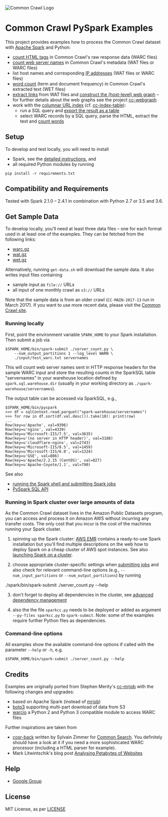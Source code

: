 ![Common Crawl Logo](http://commoncrawl.org/wp-content/uploads/2016/12/logocommoncrawl.png)

# Common Crawl PySpark Examples

This project provides examples how to process the Common Crawl dataset with [Apache Spark](http://spark.apache.org/) and Python:

+ [count HTML tags](./html_tag_count.py) in Common Crawl's raw response data (WARC files)
+ [count web server names](./server_count.py) in Common Crawl's metadata (WAT files or WARC files)
+ list host names and corresponding [IP addresses](./server_ip_address.py) (WAT files or WARC files)
+ [word count](./word_count.py) (term and document frequency) in Common Crawl's extracted text (WET files)
+ [extract links](./wat_extract_links.py) from WAT files and [construct the (host-level) web graph](./hostlinks_to_graph.py) – for further details about the web graphs see the project [cc-webgraph](//github.com/commoncrawl/cc-webgraph)
+ work with the [columnar URL index](http://commoncrawl.org/2018/03/index-to-warc-files-and-urls-in-columnar-format/) (cf. [cc-index-table](//github.com/commoncrawl/cc-index-table)):
  - run a SQL query and [export the result as a table](./cc_index_export.py)
  - select WARC records by a SQL query, parse the HTML, extract the text and [count words](./cc_index_word_count.py)


## Setup

To develop and test locally, you will need to install
* Spark, see the [detailed instructions](http://spark.apache.org/docs/latest/), and
* all required Python modules by running
```
pip install -r requirements.txt
```

## Compatibility and Requirements

Tested with Spark 2.1.0 – 2.4.1 in combination with Python 2.7 or 3.5 and 3.6.


## Get Sample Data

To develop locally, you'll need at least three data files – one for each format used in at least one of the examples. They can be fetched from the following links:
* [warc.gz](https://commoncrawl.s3.amazonaws.com/crawl-data/CC-MAIN-2017-13/segments/1490218186353.38/warc/CC-MAIN-20170322212946-00000-ip-10-233-31-227.ec2.internal.warc.gz)
* [wat.gz](https://commoncrawl.s3.amazonaws.com/crawl-data/CC-MAIN-2017-13/segments/1490218186353.38/wat/CC-MAIN-20170322212946-00000-ip-10-233-31-227.ec2.internal.warc.wat.gz)
* [wet.gz](https://commoncrawl.s3.amazonaws.com/crawl-data/CC-MAIN-2017-13/segments/1490218186353.38/wet/CC-MAIN-20170322212946-00000-ip-10-233-31-227.ec2.internal.warc.wet.gz)

Alternatively, running `get-data.sh` will download the sample data. It also writes input files containing
* sample input as `file://` URLs
* all input of one monthly crawl as `s3://` URLs

Note that the sample data is from an older crawl (`CC-MAIN-2017-13` run in March 2017). If you want to use more recent data, please visit the [Common Crawl site](https://commoncrawl.org/the-data/get-started/).


### Running locally

First, point the environment variable `SPARK_HOME` to your Spark installation. 
Then submit a job via

```
$SPARK_HOME/bin/spark-submit ./server_count.py \
	--num_output_partitions 1 --log_level WARN \
	./input/test_warc.txt servernames
```

This will count web server names sent in HTTP response headers for the sample WARC input and store the resulting counts in the SparkSQL table "servernames" in your warehouse location defined by `spark.sql.warehouse.dir` (usually in your working directory as `./spark-warehouse/servernames`).

The output table can be accessed via SparkSQL, e.g.,

```
$SPARK_HOME/bin/pyspark
>>> df = sqlContext.read.parquet("spark-warehouse/servernames")
>>> for row in df.sort(df.val.desc()).take(10): print(row)
... 
Row(key=u'Apache', val=9396)
Row(key=u'nginx', val=4339)
Row(key=u'Microsoft-IIS/7.5', val=3635)
Row(key=u'(no server in HTTP header)', val=3188)
Row(key=u'cloudflare-nginx', val=2743)
Row(key=u'Microsoft-IIS/8.5', val=1459)
Row(key=u'Microsoft-IIS/6.0', val=1324)
Row(key=u'GSE', val=886)
Row(key=u'Apache/2.2.15 (CentOS)', val=827)
Row(key=u'Apache-Coyote/1.1', val=790)
```

See also
* [running the Spark shell and submitting Spark jobs](http://spark.apache.org/docs/latest/#running-the-examples-and-shell)
* [PySpark SQL API](http://spark.apache.org/docs/latest/api/python/pyspark.sql.html)


### Running in Spark cluster over large amounts of data

As the Common Crawl dataset lives in the Amazon Public Datasets program, you can access and process it on Amazon AWS without incurring any transfer costs. The only cost that you incur is the cost of the machines running your Spark cluster.

1. spinning up the Spark cluster: [AWS EMR](https://aws.amazon.com/documentation/emr/) contains a ready-to-use Spark installation but you'll find multiple descriptions on the web how to deploy Spark on a cheap cluster of AWS spot instances. See also [launching Spark on a cluster](http://spark.apache.org/docs/latest/#launching-on-a-cluster).

2. choose appropriate cluster-specific settings when [submitting jobs](http://spark.apache.org/docs/latest/submitting-applications.html) and also check for relevant command-line options (e.g., `--num_input_partitions` or `--num_output_partitions`) by running 

  ./spark/bin/spark-submit ./server_count.py --help

3. don't forget to deploy all dependencies in the cluster, see [advanced dependency management](http://spark.apache.org/docs/latest/submitting-applications.html#advanced-dependency-management)

4. also the the file `sparkcc.py` needs to be deployed or added as argument `--py-files sparkcc.py` to `spark-submit`. Note: some of the examples require further Python files as dependencies.


### Command-line options

All examples show the available command-line options if called with the parameter `--help` or `-h`, e.g.
```
$SPARK_HOME/bin/spark-submit ./server_count.py --help
```


## Credits

Examples are originally ported from Stephen Merity's [cc-mrjob](//github.com/commoncrawl/cc-mrjob/) with the following changes and upgrades:
* based on Apache Spark (instead of [mrjob](https://pythonhosted.org/mrjob/))
* [boto3](http://boto3.readthedocs.io/) supporting multi-part download of data from S3
* [warcio](https://github.com/webrecorder/warcio) a Python 2 and Python 3 compatible module to access WARC files

Further inspirations are taken from
* [cosr-back](//github.com/commonsearch/cosr-back) written by Sylvain Zimmer for [Common Search](https://about.commonsearch.org/). You definitely should have a look at it if you need a more sophisticated WARC processor (including a HTML parser for example).
* Mark Litwintschik's blog post [Analysing Petabytes of Websites](http://tech.marksblogg.com/petabytes-of-website-data-spark-emr.html)

## Help
* [Google Group](https://groups.google.com/forum/#!forum/common-crawl)

## License

MIT License, as per [LICENSE](./LICENSE)
